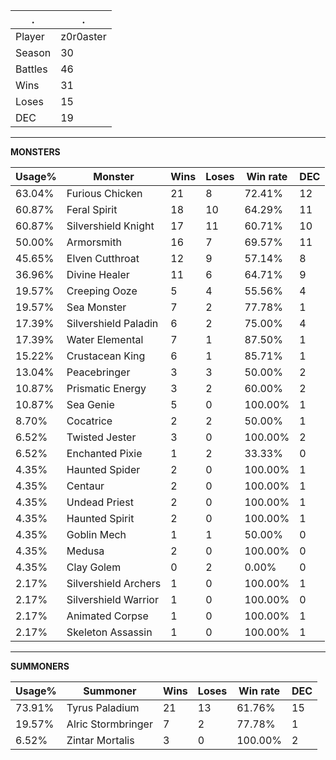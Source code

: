 .|.
|-|-
Player|z0r0aster
Season|30
Battles|46
Wins|31
Loses|15
DEC|19

---
**MONSTERS**

Usage%|Monster|Wins|Loses|Win rate|DEC|
-|-|-|-|-|-|
63.04%|Furious Chicken|21|8|72.41%|12|
60.87%|Feral Spirit|18|10|64.29%|11|
60.87%|Silvershield Knight|17|11|60.71%|10|
50.00%|Armorsmith|16|7|69.57%|11|
45.65%|Elven Cutthroat|12|9|57.14%|8|
36.96%|Divine Healer|11|6|64.71%|9|
19.57%|Creeping Ooze|5|4|55.56%|4|
19.57%|Sea Monster|7|2|77.78%|1|
17.39%|Silvershield Paladin|6|2|75.00%|4|
17.39%|Water Elemental|7|1|87.50%|1|
15.22%|Crustacean King|6|1|85.71%|1|
13.04%|Peacebringer|3|3|50.00%|2|
10.87%|Prismatic Energy|3|2|60.00%|2|
10.87%|Sea Genie|5|0|100.00%|1|
8.70%|Cocatrice|2|2|50.00%|1|
6.52%|Twisted Jester|3|0|100.00%|2|
6.52%|Enchanted Pixie|1|2|33.33%|0|
4.35%|Haunted Spider|2|0|100.00%|1|
4.35%|Centaur|2|0|100.00%|1|
4.35%|Undead Priest|2|0|100.00%|1|
4.35%|Haunted Spirit|2|0|100.00%|1|
4.35%|Goblin Mech|1|1|50.00%|0|
4.35%|Medusa|2|0|100.00%|0|
4.35%|Clay Golem|0|2|0.00%|0|
2.17%|Silvershield Archers|1|0|100.00%|1|
2.17%|Silvershield Warrior|1|0|100.00%|0|
2.17%|Animated Corpse|1|0|100.00%|1|
2.17%|Skeleton Assassin|1|0|100.00%|1|

---
**SUMMONERS**

Usage%|Summoner|Wins|Loses|Win rate|DEC|
-|-|-|-|-|-|
73.91%|Tyrus Paladium|21|13|61.76%|15|
19.57%|Alric Stormbringer|7|2|77.78%|1|
6.52%|Zintar Mortalis|3|0|100.00%|2|

